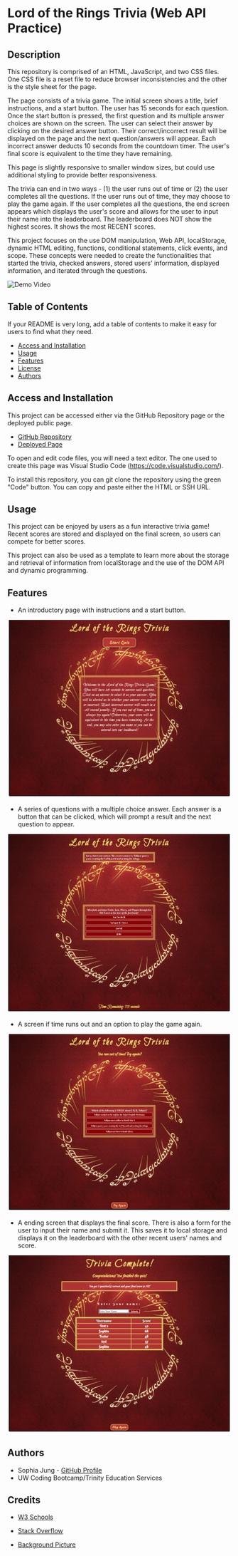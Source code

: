# Lord of the Rings Trivia (Web API Practice)

## Description

This repository is comprised of an HTML, JavaScript, and two CSS files. One CSS file is a reset file to reduce browser inconsistencies and the other is the style sheet for the page. 

The page consists of a trivia game. The initial screen shows a title, brief instructions, and a start button. The user has 15 seconds for each question. Once the start button is pressed, the first question and its multiple answer choices are shown on the screen. The user can select their answer by clicking on the desired answer button. Their correct/incorrect result will be displayed on the page and the next question/answers will appear. Each incorrect answer deducts 10 seconds from the countdown timer. The user's final score is equivalent to the time they have remaining.

This page is slightly responsive to smaller window sizes, but could use additional styling to provide better responsiveness.

The trivia can end in two ways - (1) the user runs out of time or (2) the user completes all the questions. If the user runs out of time, they may choose to play the game again. If the user completes all the questions, the end screen appears which displays the user's score and allows for the user to input their name into the leaderboard. The leaderboard does NOT show the highest scores. It shows the most RECENT scores. 

This project focuses on the use DOM manipulation, Web API, localStorage, dynamic HTML editing, functions, conditional statements, click events, and scope. These concepts were needed to create the functionalities that started the trivia, checked answers, stored users' information, displayed information, and iterated through the questions. 

![Demo Video](./assets/demo.gif)

## Table of Contents

If your README is very long, add a table of contents to make it easy for users to find what they need.

* [Access and Installation](#acces-and-installation)
* [Usage](#usage)
* [Features](#features)
* [License](#license)
* [Authors](#authors)

## Access and Installation 

This project can be accessed either via the GitHub Repository page or the deployed public page. 

- [GitHub Repository](https://github.com/sophia2798/API_quiz)
- [Deployed Page](https://sophia2798.github.io/API_quiz/)

To open and edit code files, you will need a text editor. The one used to create this page was Visual Studio Code (https://code.visualstudio.com/).

To install this repository, you can git clone the repository using the green "Code" button. You can copy and paste either the HTML or SSH URL.

## Usage

This project can be enjoyed by users as a fun interactive trivia game! Recent scores are stored and displayed on the final screen, so users can compete for better scores.

This project can also be used as a template to learn more about the storage and retrieval of information from localStorage and the use of the DOM API and dynamic programming. 

## Features

- An introductory page with instructions and a start button.

![alt-text](./assets/start.png "Intro Page")

- A series of questions with a multiple choice answer. Each answer is a button that can be clicked, which will prompt a result and the next question to appear.

![alt-text](./assets/questions.png "Question Layout")

- A screen if time runs out and an option to play the game again.

![alt-text](./assets/timesup.png "Times Up Page")

- A ending screen that displays the final score. There is also a form for the user to input their name and submit it. This saves it to local storage and displays it on the leaderboard with the other recent users' names and score.

![alt-text](./assets/end.png "Final Page")

## Authors

- Sophia Jung - [GitHub Profile](https://github.com/sophia2798)
- UW Coding Bootcamp/Trinity Education Services

## Credits

- [W3 Schools](https://www.w3schools.com/default.asp) 

- [Stack Overflow](https://stackoverflow.com/)

- [Background Picture](https://wallpapercave.com/wp/WvuzuOr.jpg)